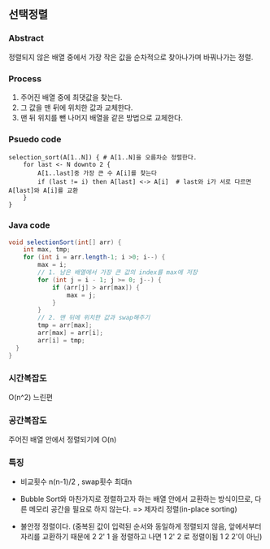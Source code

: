 ## 선택정렬

### Abstract
정렬되지 않은 배열 중에서 가장 작은 값을 순차적으로 찾아나가며 바꿔나가는 정렬. 

### Process
1.   주어진 배열 중에 최댓값을 찾는다.
2.  그 값을 맨 뒤에 위치한 값과 교체한다.
3.  맨 뒤 위치를 뺀 나머지 배열을 같은 방법으로 교체한다.

### Psuedo code
```
selection_sort(A[1..N]) { # A[1..N]을 오름차순 정렬한다.
    for last <- N downto 2 {
        A[1..last]중 가장 큰 수 A[i]를 찾는다
        if (last != i) then A[last] <-> A[i]  # last와 i가 서로 다르면 A[last]와 A[i]를 교환
    }
}
```

### Java code
```java
void selectionSort(int[] arr) {
    int max, tmp;
    for (int i = arr.length-1; i >0; i--) {
        max = i;
        // 1. 남은 배열에서 가장 큰 값의 index를 max에 저장
        for (int j = i - 1; j >= 0; j--) {
            if (arr[j] > arr[max]) {
                max = j;
            }
        }
        // 2. 맨 뒤에 위치한 값과 swap해주기
        tmp = arr[max];
        arr[max] = arr[i];
        arr[i] = tmp;
  }
}
```

### 시간복잡도
O(n^2) 느린편

### 공간복잡도
주어진 배열 안에서 정렬되기에 O(n)

### 특징
-   비교횟수 n(n-1)/2 , swap횟수 최대n
    
-   Bubble Sort와 마찬가지로 정렬하고자 하는 배열 안에서 교환하는 방식이므로, 다른 메모리 공간을 필요로 하지 않는다. => 제자리 정렬(in-place sorting)
- 불안정 정렬이다. (중복된 값이 입력된 순서와 동일하게 정렬되지 않음, 앞에서부터 자리를 교환하기 때문에 2 2' 1 을 정렬하고 나면 1 2' 2 로 정렬이됨 1 2 2'이 아닌) 

